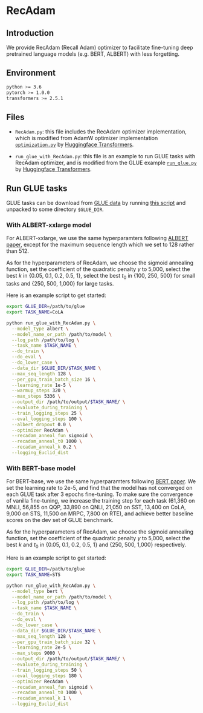 # RecAdam

## Introduction

We provide RecAdam (Recall Adam) optimizer to facilitate fine-tuning deep pretrained language models (e.g. BERT, ALBERT) with less forgetting.

## Environment

```bash
python >= 3.6
pytorch >= 1.0.0
transformers >= 2.5.1
```
## Files

- `RecAdam.py`: this file includes the RecAdam optimizer implementation, 
which is modified from AdamW optimizer implementation [`optimization.py`](https://github.com/huggingface/transformers/blob/master/src/transformers/optimization.py) by [Huggingface Transformers](https://github.com/huggingface/transformers).

- `run_glue_with_RecAdam.py`: this file is an example to run GLUE tasks with RecAdam optimizer,
and is modified from the GLUE example [`run_glue.py`](https://github.com/huggingface/transformers/blob/c44a17db1b87e31ad4c232e48d19a2700e8b690d/examples/run_glue.py) by [Huggingface Transformers](https://github.com/huggingface/transformers). 

## Run GLUE tasks

GLUE tasks can be download from
[GLUE data](https://gluebenchmark.com/tasks) by running
[this script](https://gist.github.com/W4ngatang/60c2bdb54d156a41194446737ce03e2e)
and unpacked to some directory `$GLUE_DIR`.

### With ALBERT-xxlarge model

For ALBERT-xxlarge, we use the same hyperparamters following [ALBERT paper](https://arxiv.org/pdf/1909.11942.pdf),
except for the maximum sequence length which we set to 128 rather than 512.

As for the hyperparameters of RecAdam, 
we choose the sigmoid annealing function,
set the coefficient of the quadratic penalty $\gamma$ to 5,000, 
select the best $k$ in \{0.05, 0.1, 0.2, 0.5, 1\},
select the best $t_0$ in \{100, 250, 500\} for small tasks and \{250, 500, 1,000} for large tasks.

Here is an example script to get started:
```bash
export GLUE_DIR=/path/to/glue
export TASK_NAME=CoLA

python run_glue_with_RecAdam.py \
  --model_type albert \
  --model_name_or_path /path/to/model \
  --log_path /path/to/log \
  --task_name $TASK_NAME \
  --do_train \
  --do_eval \
  --do_lower_case \
  --data_dir $GLUE_DIR/$TASK_NAME \
  --max_seq_length 128 \
  --per_gpu_train_batch_size 16 \
  --learning_rate 1e-5 \
  --warmup_steps 320 \
  --max_steps 5336 \
  --output_dir /path/to/output/$TASK_NAME/ \
  --evaluate_during_training \
  --train_logging_steps 25 \
  --eval_logging_steps 100 \
  --albert_dropout 0.0 \
  --optimizer RecAdam \
  --recadam_anneal_fun sigmoid \
  --recadam_anneal_t0 1000 \
  --recadam_anneal_k 0.2 \
  --logging_Euclid_dist 
```

### With BERT-base model

For BERT-base, we use the same hyperparamters following [BERT paper](https://arxiv.org/pdf/1810.04805.pdf).
We set the learning rate to 2e-5, and find that the model has not converged on each GLUE task after 3 epochs fine-tuning.
To make sure the convergence of vanilla fine-tuning, we increase the training step for each task 
(61,360 on MNLI, 56,855 on QQP, 33,890 on QNLI, 21,050 on SST, 13,400 on CoLA, 9,000 on STS, 11,500 on MRPC, 7,800 on RTE),
 and achieve better baseline scores on the dev set of GLUE benchmark.  

As for the hyperparameters of RecAdam, 
we choose the sigmoid annealing function,
set the coefficient of the quadratic penalty $\gamma$ to 5,000, 
select the best $k$ and $t_0$ in \{0.05, 0.1, 0.2, 0.5, 1\} and \{250, 500, 1,000\} respectively. 

Here is an example script to get started:
```bash
export GLUE_DIR=/path/to/glue
export TASK_NAME=STS

python run_glue_with_RecAdam.py \
  --model_type bert \
  --model_name_or_path /path/to/model \
  --log_path /path/to/log \
  --task_name $TASK_NAME \
  --do_train \
  --do_eval \
  --do_lower_case \
  --data_dir $GLUE_DIR/$TASK_NAME \
  --max_seq_length 128 \
  --per_gpu_train_batch_size 32 \
  --learning_rate 2e-5 \
  --max_steps 9000 \
  --output_dir /path/to/output/$TASK_NAME/ \
  --evaluate_during_training \
  --train_logging_steps 50 \
  --eval_logging_steps 180 \
  --optimizer RecAdam \
  --recadam_anneal_fun sigmoid \
  --recadam_anneal_t0 1000 \
  --recadam_anneal_k 1 \
  --logging_Euclid_dist 
```